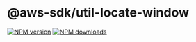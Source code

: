 # @aws-sdk/util-locate-window

[![NPM version](https://img.shields.io/npm/v/@aws-sdk/util-locate-window/rc.svg)](https://www.npmjs.com/package/@aws-sdk/util-locate-window)
[![NPM downloads](https://img.shields.io/npm/dm/@aws-sdk/util-locate-window.svg)](https://www.npmjs.com/package/@aws-sdk/util-locate-window)
